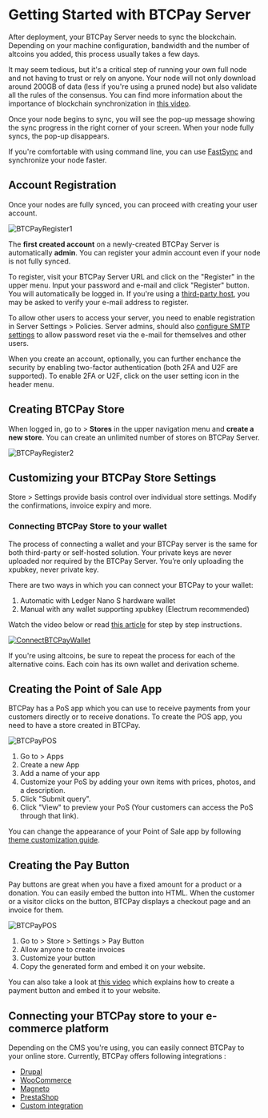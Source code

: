 # Getting Started with BTCPay Server

After deployment, your BTCPay Server needs to sync the blockchain. Depending on your machine configuration, bandwidth and the number of altcoins you added, this process usually takes a few days.

It may seem tedious, but it's a critical step of running your own full node and not having to trust or rely on anyone. Your node will not only download around 200GB of data (less if you're using a pruned node) but also validate all the rules of the consensus. You can find more information about the importance of blockchain synchronization in [this video](https://www.youtube.com/watch?v=OrYDehC-8TU).

Once your node begins to sync, you will see the pop-up message showing the sync progress in the right corner of your screen. When your node fully syncs, the pop-up disappears.

If you're comfortable with using command line, you can use [FastSync](https://github.com/btcpayserver/btcpayserver-docker/tree/master/contrib/FastSync) and synchronize your node faster.

## Account Registration

Once your nodes are fully synced, you can proceed with creating your user account.

![BTCPayRegister1](img/BTCPayRegister1.jpg)

The <strong>first created account</strong> on a newly-created BTCPay Server is automatically <strong>admin</strong>. You can register your admin account even if your node is not fully synced. 

To register, visit your BTCPay Server URL and click on the "Register" in the upper menu. Input your password and e-mail and click "Register" button. You will automatically be logged in. If you're using a [third-party host](ThirdPartyHosting.md), you may be asked to verify your e-mail address to register.

To allow other users to access your server, you need to enable registration in Server Settings > Policies. Server admins, should also [configure SMTP settings](FAQ/FAQ-ServerSettings.md#how-to-configure-smtp-settings-in-btcpay) to allow password reset via the e-mail for themselves and other users.

When you create an account, optionally, you can further enchance the security by enabling two-factor authentication (both 2FA and U2F are supported). To enable 2FA or U2F, click on the user setting icon in the header menu.

## Creating BTCPay Store

When logged in, go to > <strong>Stores</strong> in the upper navigation menu and <strong>create a new store</strong>. You can create an unlimited number of stores on BTCPay Server.

![BTCPayRegister2](img/BTCPayGettingStartedStoreRegistration1.jpg)

## Customizing your BTCPay Store Settings

Store > Settings provide basis control over individual store settings. Modify the confirmations, invoice expiry and more. 

### Connecting BTCPay Store to your wallet

The process of connecting a wallet and your BTCPay server is the same for both third-party or self-hosted solution. Your private keys are never uploaded nor required by the BTCPay Server. You’re only uploading the xpubkey, never private key.

There are two ways in which you can connect your BTCPay to your wallet:

1. Automatic with Ledger Nano S hardware wallet
2. Manual with any wallet supporting xpubkey (Electrum recommended)

Watch the video below or read [this article](https://bitcoinshirt.co/how-to-create-store-accept-bitcoin/8/#Connecting-BTCPay-with-your-wallet) for step by step instructions.

[![ConnectBTCPayWallet](https://img.youtube.com/vi/xX6LyQej0NQ/mqdefault.jpg)](https://www.youtube.com/watch?v=xX6LyQej0NQ "BTCPay - Connecting Wallet")

If you're using altcoins, be sure to repeat the process for each of the alternative coins. Each coin has its own wallet and derivation scheme.

## Creating the Point of Sale App

BTCPay has a PoS app which you can use to receive payments from your customers directly or to receive donations. To create the POS app, you need to have a store created in BTCPay.

![BTCPayPOS](img/BTCPay-Pos.gif)

1. Go to > Apps
2. Create a new App
3. Add a name of your app
4. Customize your PoS by adding your own items with prices, photos, and a description.
5. Click "Submit query".
6. Click "View" to preview your PoS (Your customers can access the PoS through that link).

You can change the appearance of your Point of Sale app by following [theme customization guide](Theme.md).

## Creating the Pay Button

Pay buttons are great when you have a fixed amount for a product or a donation. You can easily embed the button into HTML. When the customer or a visitor clicks on the button, BTCPay displays a checkout page and an invoice for them.

![BTCPayPOS](img/BTCPay-PayButton.gif)

1. Go to > Store > Settings > Pay Button
2. Allow anyone to create invoices
3. Customize your button
4. Copy the generated form and embed it on your website.

You can also take a look at [this video](https://www.youtube.com/watch?v=MIWGvl6_WzI) which explains how to create a payment button and embed it to your website.

## Connecting your BTCPay store to your e-commerce platform

Depending on the CMS you're using, you can easily connect BTCPay to your online store. Currently, BTCPay offers following integrations :

* [Drupal](Drupal.md)
* [WooCommerce](WooCommerce.md)
* [Magneto](https://github.com/btcpayserver/magento-plugin)
* [PrestaShop](https://github.com/btcpayserver/prestashop-plugin)
* [Custom integration](CustomIntegration.md)
